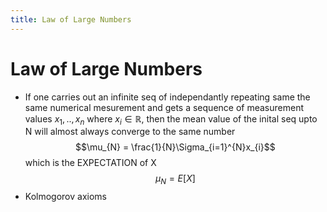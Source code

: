 ```yaml
---
title: Law of Large Numbers
---
```


# Law of Large Numbers
- If one carries out an infinite seq of independantly repeating same the same numerical mesurement and gets a sequence of measurement values $x_{1}, .. , x_{n}$ where $x_{i} \in \mathbb{R}$, then the mean value of the inital seq upto N will almost always converge to the same number $$\mu_{N} = \frac{1}{N}\Sigma_{i=1}^{N}x_{i}$$ which is the EXPECTATION of X $$\mu_{N}=E[X]$$
- Kolmogorov axioms


























































